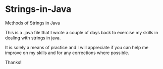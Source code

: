 # Strings-in-Java
Methods of Strings in Java

This is a .java file that I wrote a couple of days back to exercise my skills in dealing with strings in java.

It is solely a means of practice and I will appreciate if you can help me improve on my skills and for any corrections where possible.

Thanks!
